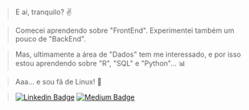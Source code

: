 >   E aí, tranquilo?    :v:

>   Comecei aprendendo sobre "FrontEnd". Experimentei também um pouco de "BackEnd".

>   Mas, ultimamente a área de "Dados" tem me interessado, e por isso estou aprendendo sobre "R", "SQL" e "Python"...    :bar_chart:

>   Aaa... e sou fã de Linux! :penguin:



>   [![Linkedin Badge](https://img.shields.io/badge/-LinkedIn-blue?style=for-the-badge&logo=Linkedin&logoColor=white)](https://www.linkedin.com/in/lipebol/) 
    [![Medium Badge](https://img.shields.io/badge/-Medium-000000?style=for-the-badge&logo=Medium&logoColor=white)]()
